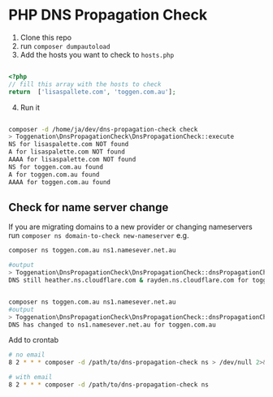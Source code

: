 # PHP DNS Propagation Check

1. Clone this repo
2. run `composer dumpautoload`
2. Add the hosts you want to check to `hosts.php`

```php

<?php
// fill this array with the hosts to check
return  ['lisaspallete.com', 'toggen.com.au'];

```

4. Run it

```sh

composer -d /home/ja/dev/dns-propagation-check check
> Toggenation\DnsPropagationCheck\DnsPropagationCheck::execute
NS for lisaspalette.com NOT found
A for lisaspalette.com NOT found
AAAA for lisaspalette.com NOT found
NS for toggen.com.au found
A for toggen.com.au found
AAAA for toggen.com.au found

```


## Check for name server change

If you are migrating domains to a new provider or changing nameservers run `composer ns domain-to-check new-nameserver` e.g.

```sh
composer ns toggen.com.au ns1.namesever.net.au

#output
> Toggenation\DnsPropagationCheck\DnsPropagationCheck::dnsPropagationCheck
DNS still heather.ns.cloudflare.com & rayden.ns.cloudflare.com for toggen.com.au


composer ns toggen.com.au ns1.namesever.net.au
#output
> Toggenation\DnsPropagationCheck\DnsPropagationCheck::dnsPropagationCheck
DNS has changed to ns1.namesever.net.au for toggen.com.au

```
Add to crontab
```sh
# no email
8 2 * * * composer -d /path/to/dns-propagation-check ns > /dev/null 2>&1

# with email
8 2 * * * composer -d /path/to/dns-propagation-check ns
```